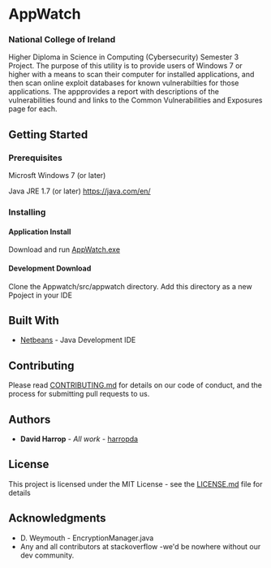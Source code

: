 # AppWatch
### National College of Ireland
Higher Diploma in Science in Computing (Cybersecurity) Semester 3 Project.
The purpose of this utility is to provide users of Windows 7 or higher with a means to scan their computer for installed applications, and then scan online exploit databases for known vulnerabilties for those applications.  The appprovides a report with descriptions of the vulnerabilities found and links to the Common Vulnerabilities and Exposures page for each.

## Getting Started

### Prerequisites

Microsft Windows 7 (or later)

Java JRE 1.7 (or later) https://java.com/en/

### Installing

#### Application Install
Download and run [AppWatch.exe](https://github.com/harropda/AppWatch/blob/master/AppWatch/AppWatch.exe)

#### Development Download
Clone the Appwatch/src/appwatch directory.
Add this directory as a new Ppoject in your IDE

## Built With

* [Netbeans](https://netbeans.org/) - Java Development IDE

## Contributing

Please read [CONTRIBUTING.md](https://gist.github.com/PurpleBooth/b24679402957c63ec426) for details on our code of conduct, and the process for submitting pull requests to us.

## Authors

* **David Harrop** - *All work* - [harropda](https://github.com/harropda)

## License

This project is licensed under the MIT License - see the [LICENSE.md](LICENSE.md) file for details

## Acknowledgments

* D. Weymouth - EncryptionManager.java
* Any and all contributors at stackoverflow -we'd be nowhere without our dev community.
